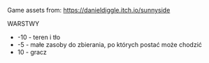 Game assets from: https://danieldiggle.itch.io/sunnyside

WARSTWY
- -10 - teren i tło
- -5 - małe zasoby do zbierania, po których postać może chodzić
- 10 - gracz
